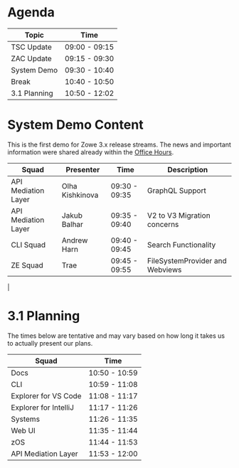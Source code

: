 # Agenda

| Topic       | Time          |
|-------------|---------------|
| TSC Update  | 09:00 - 09:15 |
| ZAC Update  | 09:15 - 09:30 |
| System Demo | 09:30 - 10:40 |
| Break       | 10:40 - 10:50 |
| 3.1 Planning | 10:50 - 12:02 |

# System Demo Content

This is the first demo for Zowe 3.x release streams. The news and important information were shared already within the [Office Hours](https://docs.zowe.org/stable/whats-new/zowe-v3-office-hours). 

| Squad               | Presenter       | Time          | Description                     |
|---------------------|-----------------|---------------|---------------------------------|
| API Mediation Layer | Olha Kishkinova | 09:30 - 09:35 | GraphQL Support                 |
| API Mediation Layer | Jakub Balhar    | 09:35 - 09:40 | V2 to V3 Migration concerns     |
|      CLI Squad      | Andrew Harn     | 09:40 - 09:45 | Search Functionality            |
|      ZE Squad       | Trae            | 09:45 - 09:55 | FileSystemProvider and Webviews |
|

# 3.1 Planning

The times below are tentative and may vary based on how long it takes us to actually present our plans. 

| Squad                | Time          |
|----------------------|---------------|
| Docs                 | 10:50 - 10:59 |
| CLI                  | 10:59 - 11:08 |
| Explorer for VS Code | 11:08 - 11:17 |
| Explorer for IntelliJ | 11:17 - 11:26 |
| Systems              | 11:26 - 11:35 |
| Web UI               | 11:35 - 11:44 |
| zOS                  | 11:44 - 11:53 |
| API Mediation Layer  | 11:53 - 12:00 |
